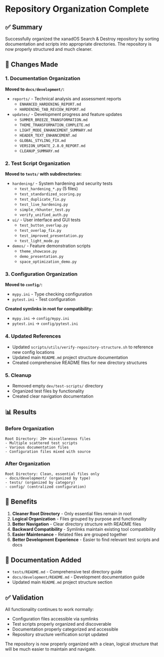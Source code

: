 # Repository Organization Complete

## ✅ Summary

Successfully organized the xanadOS Search & Destroy repository by sorting documentation and scripts into appropriate directories. The repository is now properly structured and much cleaner.

## 📁 Changes Made

### 1. Documentation Organization

**Moved to `docs/development/`:**
- `reports/` - Technical analysis and assessment reports
  - `ENHANCED_HARDENING_REPORT.md`
  - `HARDENING_TAB_REVIEW_REPORT.md`
- `updates/` - Development progress and feature updates
  - `SUMMER_BREEZE_TRANSFORMATION.md`
  - `THEME_TRANSFORMATION_COMPLETE.md`
  - `LIGHT_MODE_ENHANCEMENT_SUMMARY.md`
  - `HEADER_TEXT_ENHANCEMENT.md`
  - `GLOBAL_STYLING_FIX.md`
  - `VERSION_UPDATE_2.8.0_REPORT.md`
  - `CLEANUP_SUMMARY.md`

### 2. Test Script Organization

**Moved to `tests/` with subdirectories:**
- `hardening/` - System hardening and security tests
  - `test_hardening_*.py` (5 files)
  - `test_standardized_scoring.py`
  - `test_duplicate_fix.py`
  - `test_live_hardening.py`
  - `simple_rkhunter_test.py`
  - `verify_unified_auth.py`
- `ui/` - User interface and GUI tests
  - `test_button_overlap.py`
  - `test_overlap_fix.py`
  - `test_improved_presentation.py`
  - `test_light_mode.py`
- `demos/` - Feature demonstration scripts
  - `theme_showcase.py`
  - `demo_presentation.py`
  - `space_optimization_demo.py`

### 3. Configuration Organization

**Moved to `config/`:**
- `mypy.ini` - Type checking configuration
- `pytest.ini` - Test configuration

**Created symlinks in root for compatibility:**
- `mypy.ini` → `config/mypy.ini`
- `pytest.ini` → `config/pytest.ini`

### 4. Updated References

- Updated `scripts/utils/verify-repository-structure.sh` to reference new config locations
- Updated main `README.md` project structure documentation
- Created comprehensive README files for new directory structures

### 5. Cleanup

- Removed empty `dev/test-scripts/` directory
- Organized test files by functionality
- Created clear navigation documentation

## 📊 Results

### Before Organization
```
Root Directory: 20+ miscellaneous files
- Multiple scattered test scripts
- Various documentation files
- Configuration files mixed with source
```

### After Organization
```
Root Directory: Clean, essential files only
- docs/development/ (organized by type)
- tests/ (organized by category)
- config/ (centralized configuration)
```

## 🎯 Benefits

1. **Cleaner Root Directory** - Only essential files remain in root
2. **Logical Organization** - Files grouped by purpose and functionality
3. **Better Navigation** - Clear directory structure with README files
4. **Backward Compatibility** - Symlinks maintain existing tool compatibility
5. **Easier Maintenance** - Related files are grouped together
6. **Better Development Experience** - Easier to find relevant test scripts and docs

## 📝 Documentation Added

- `tests/README.md` - Comprehensive test directory guide
- `docs/development/README.md` - Development documentation guide
- Updated main `README.md` project structure section

## ✅ Validation

All functionality continues to work normally:
- Configuration files accessible via symlinks
- Test scripts properly organized and discoverable
- Documentation properly categorized and accessible
- Repository structure verification script updated

The repository is now properly organized with a clean, logical structure that will be much easier to maintain and navigate.
